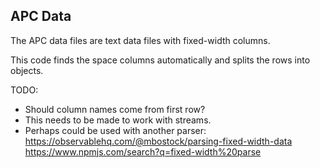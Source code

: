 ## APC Data
The APC data files are text data files with fixed-width columns.

This code finds the space columns automatically and splits the rows into objects.

TODO: 
- Should column names come from first row?
- This needs to be made to work with streams.
- Perhaps could be used with another parser:
https://observablehq.com/@mbostock/parsing-fixed-width-data
https://www.npmjs.com/search?q=fixed-width%20parse

